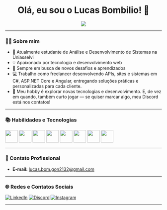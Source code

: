 <h1 align="center">Olá, eu sou o Lucas Bombilio! 👋</h1>

<p align="center">
  <img src="https://readme-typing-svg.demolab.com?font=Fira+Code&duration=3000&pause=1000&color=27F7B6&center=true&vCenter=true&width=550&lines=Desenvolvedor+.NET+%7C+C%23+%7C+ASP.NET+Core;Estudante+%7C+Apaixonado+por+tecnologia+e+web" />
</p>

---

### 👨‍💻 Sobre mim

- 👾 Atualmente estudante de Análise e Desenvolvimento de Sistemas na Uniasselvi
- 💡 Apaixonado por tecnologia e desenvolvimento web
- 🚀 Sempre em busca de novos desafios e aprendizados
- 💻 Trabalho como freelancer desenvolvendo APIs, sites e sistemas em C#, ASP.NET Core e Angular, entregando soluções práticas e personalizadas para cada cliente.
- 🎈 Meu hobby é explorar novas tecnologias e desenvolvimento. E, de vez em quando, também curto jogar — se quiser marcar algo, meu Discord está nos contatos!

---

### 📚 Habilidades e Tecnologias

<p align="left">
  <img src="https://cdn.jsdelivr.net/gh/devicons/devicon/icons/csharp/csharp-original.svg" width="40px"/>
  <img src="https://cdn.jsdelivr.net/gh/devicons/devicon/icons/dot-net/dot-net-original.svg" width="40px"/>
  <img src="https://cdn.jsdelivr.net/gh/devicons/devicon/icons/mysql/mysql-original.svg" width="40px"/>
  <img src="https://cdn.jsdelivr.net/gh/devicons/devicon/icons/angular/angular-original.svg" width="40px"/>
  <img src="https://cdn.jsdelivr.net/gh/devicons/devicon/icons/javascript/javascript-original.svg" width="40px"/>
  <img src="https://cdn.jsdelivr.net/gh/devicons/devicon/icons/html5/html5-original.svg" width="40px"/>
  <img src="https://cdn.jsdelivr.net/gh/devicons/devicon/icons/css3/css3-original.svg" width="40px"/>
  <img src="https://cdn.jsdelivr.net/gh/devicons/devicon/icons/git/git-original.svg" width="40px"/>
</p>


---

### 📧 Contato Profissional

- **E-mail:** lucas.bom.gon2132@gmail.com

---

### 🌐 Redes e Contatos Sociais

[![LinkedIn](https://img.shields.io/badge/LinkedIn-0077B5?style=for-the-badge&logo=linkedin&logoColor=white)](https://www.linkedin.com/in/lucasbombilio)
[![Discord](https://img.shields.io/badge/Discord-5865F2?style=for-the-badge&logo=discord&logoColor=white)](https://discord.com/users/441711419789148161)
[![Instagram](https://img.shields.io/badge/Instagram-E4405F?style=for-the-badge&logo=instagram&logoColor=white)](https://www.instagram.com/lucasbomgon_/profilecard/?igsh=NGVyaW44NmR2ZzM3)

---
